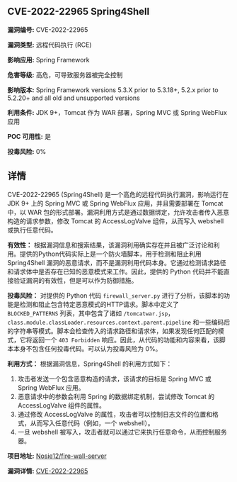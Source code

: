 ## CVE-2022-22965 Spring4Shell

**漏洞编号:** CVE-2022-22965

**漏洞类型:** 远程代码执行 (RCE)

**影响应用:** Spring Framework

**危害等级:** 高危，可导致服务器被完全控制

**影响版本:** Spring Framework versions 5.3.X prior to 5.3.18+, 5.2.x prior to 5.2.20+ and all old and unsupported versions

**利用条件:** JDK 9+，Tomcat 作为 WAR 部署，Spring MVC 或 Spring WebFlux 应用

**POC 可用性:** 是

**投毒风险:** 0%

## 详情

CVE-2022-22965 (Spring4Shell) 是一个高危的远程代码执行漏洞，影响运行在 JDK 9+ 上的 Spring MVC 或 Spring WebFlux 应用，并且需要部署在 Tomcat 中，以 WAR 包的形式部署。漏洞利用方式是通过数据绑定，允许攻击者传入恶意构造的请求参数，修改 Tomcat 的 AccessLogValve 组件，从而写入 webshell 或执行任意代码。

**有效性：**
根据漏洞信息和搜索结果，该漏洞利用确实存在并且被广泛讨论和利用。提供的Python代码实际上是一个防火墙脚本，用于检测和阻止利用 Spring4Shell 漏洞的恶意请求，而不是漏洞利用代码本身。它通过检测请求路径和请求体中是否存在已知的恶意模式来工作。因此，提供的 Python 代码并不能直接验证漏洞的有效性，但是可以作为防御措施。

**投毒风险：**
对提供的 Python 代码 `firewall_server.py` 进行了分析，该脚本的功能是检测和阻止包含特定恶意模式的HTTP请求。脚本中定义了 `BLOCKED_PATTERNS` 列表，其中包含了诸如 `/tomcatwar.jsp`，`class.module.classLoader.resources.context.parent.pipeline` 和一些编码后的字符串等模式。脚本会检查传入的请求路径和请求体，如果发现任何匹配的模式，它将返回一个 `403 Forbidden` 响应。因此，从代码的功能和内容来看，该脚本本身不包含任何投毒代码。可以认为投毒风险为 0%。

**利用方式：**
根据漏洞信息，Spring4Shell 的利用方式如下：
1.  攻击者发送一个包含恶意构造的请求，该请求的目标是 Spring MVC 或 Spring WebFlux 应用。
2.  恶意请求中的参数会利用 Spring 的数据绑定机制，尝试修改 Tomcat 的 AccessLogValve 组件的属性。
3.  通过修改 AccessLogValve 的属性，攻击者可以控制日志文件的位置和格式，从而写入任意代码（例如，一个 webshell）。
4.  一旦 webshell 被写入，攻击者就可以通过它来执行任意命令，从而控制服务器。

**项目地址:** [Nosie12/fire-wall-server](https://github.com/Nosie12/fire-wall-server)

**漏洞详情:** [CVE-2022-22965](https://nvd.nist.gov/vuln/detail/CVE-2022-22965)